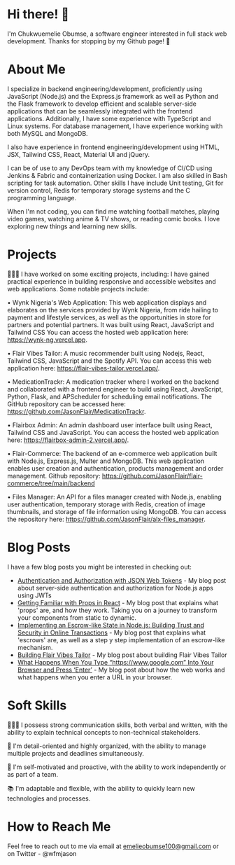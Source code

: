 # Hi there! 👋

I'm Chukwuemelie Obumse, a software engineer interested in full stack web development. Thanks for stopping by my Github page! 🚀

# About Me

I specialize in backend engineering/development, proficiently using JavaScript (Node.js) and the Express.js framework as well as Python and the Flask framework to develop efficient and scalable server-side applications that can be seamlessly integrated with the frontend applications. Additionally, I have some experience with TypeScript and Linux systems. For database management, I have experience working with both MySQL and MongoDB.

I also have experience in frontend engineering/development using HTML, JSX, Tailwind CSS, React, Material UI and jQuery.

I can be of use to any DevOps team with my knowledge of CI/CD using Jenkins & Fabric and containerization using Docker. I am also skilled in Bash scripting for task automation. 
Other skills I have include Unit testing, Git for version control, Redis for temporary storage systems and the C programming language.


When I'm not coding, you can find me watching football matches, playing video games, watching anime & TV shows, or reading comic books. I love exploring new things and learning new skills.


# Projects

👨🏾‍💻 I have worked on some exciting projects, including:
 I have gained practical experience in building responsive and accessible websites and web applications. Some notable projects include:

•	Wynk Nigeria's Web Application: This web application displays and elaborates on the services provided by Wynk Nigeria, from ride hailing to payment and lifestyle services, as well as the opportunities in store for partners and potential partners. It was built using React, JavaScript and Tailwind CSS You can access the hosted web application here: https://wynk-ng.vercel.app.

•	Flair Vibes Tailor: A music recommender built using Nodejs, React, Tailwind CSS, JavaScript and the Spotify API. You can access this web application here: https://flair-vibes-tailor.vercel.app/.

•	MedicationTrackr: A medication tracker where I worked on the backend and collaborated with a frontend engineer to build using React, JavaScript, Python, Flask, and APScheduler for scheduling email notifications. The GitHub repository can be accessed here: https://github.com/JasonFlair/MedicationTrackr.

•	Flairbox Admin: An admin dashboard user interface built using React, Tailwind CSS and JavaScript. You can access the hosted web application here: https://flairbox-admin-2.vercel.app/.

•	Flair-Commerce: The backend of an e-commerce web application built with Node.js, Express.js, Multer and MongoDB. This web application enables user creation and authentication, products management and order management. Github repository: https://github.com/JasonFlair/flair-commerce/tree/main/backend

•	Files Manager: An API for a files manager created with Node.js, enabling user authentication, temporary storage with Redis, creation of image thumbnails, and storage of file information using MongoDB. You can access the repository here: https://github.com/JasonFlair/alx-files_manager.


# Blog Posts

I have a few blog posts you might be interested in checking out:

- [Authentication and Authorization with JSON Web Tokens](https://medium.com/@emelieobumse100/the-definitive-guide-to-authentication-and-authorization-with-json-web-tokens-everything-you-need-5bc7795cb668) - My blog post about server-side authentication and authorization for Node.js apps using JWTs
- [Getting Familiar with Props in React](https://medium.com/@emelieobumse100/getting-familiar-with-props-in-react-5abdcaae8b04) - My blog post that explains what 'props' are, and how they work. Taking you on a journey to transform your components from static to dynamic.
- [Implementing an Escrow-like State in Node.js: Building Trust and Security in Online Transactions](https://blog.stackademic.com/implementing-an-escrow-like-state-in-node-js-building-trust-and-security-in-online-transactions-a8058144c005) - My blog post that explains what 'escrows' are, as well as a step y step implementation of an escrow-like mechanism.
- [Building Flair Vibes Tailor](https://medium.com/@emelieobumse100/building-flair-vibes-tailor-a-personalised-music-recommender-c3a0f042faa2) - My blog post about building Flair Vibes Tailor
- [What Happens When You Type “https://www.google.com” Into Your Browser and Press ‘Enter’](https://medium.com/@emelieobumse100/what-happens-when-you-type-https-www-google-com-into-your-browser-and-press-enter-bc0b0d8c7d08) - My blog post about how the web works and what happens when you enter a URL in your browser.


# Soft Skills

👨🏾‍💼 I possess strong communication skills, both verbal and written, with the ability to explain technical concepts to non-technical stakeholders.

📝 I'm detail-oriented and highly organized, with the ability to manage multiple projects and deadlines simultaneously.

💪 I'm self-motivated and proactive, with the ability to work independently or as part of a team.

📚 I'm adaptable and flexible, with the ability to quickly learn new technologies and processes.


# How to Reach Me

Feel free to reach out to me via email at emelieobumse100@gmail.com or on Twitter - @wfmjason
